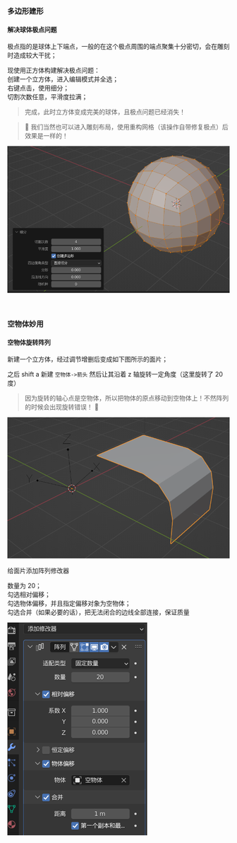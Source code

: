 ### 多边形建形

#### 解决球体极点问题

极点指的是球体上下端点，一般的在这个极点周围的端点聚集十分密切，会在雕刻时造成较大干扰；

现使用正方体构建解决极点问题：  
创建一个立方体，进入编辑模式并全选；  
右键点击，使用细分；  
切割次数任意，平滑度拉满；

> 完成，此时立方体变成完美的球体，且极点问题已经消失！

> 🥰 我们当然也可以进入雕刻布局，使用重构网格（该操作自带修复极点）后效果是一样的！

![](../../imgs/Blender/sculpting/mod-mod/mm1.png)

<br>

### 空物体妙用

#### 空物体旋转阵列

新建一个立方体，经过调节增删后变成如下图所示的面片；

之后 shift a 新建 `空物体->箭头` 然后让其沿着 z 轴旋转一定角度（这里旋转了 20 度）

> 因为旋转的轴心点是空物体，所以把物体的原点移动到空物体上！不然阵列的时候会出现旋转错误！ 📢

![](../../imgs/Blender/sculpting/mod-mod/mm2.png)

给面片添加阵列修改器

数量为 20；  
勾选相对偏移；  
勾选物体偏移，并且指定偏移对象为空物体；  
勾选合并（如果必要的话），把无法闭合的边线全部连接，保证质量

![](../../imgs/Blender/sculpting/mod-mod/mm3.png)

<br>
